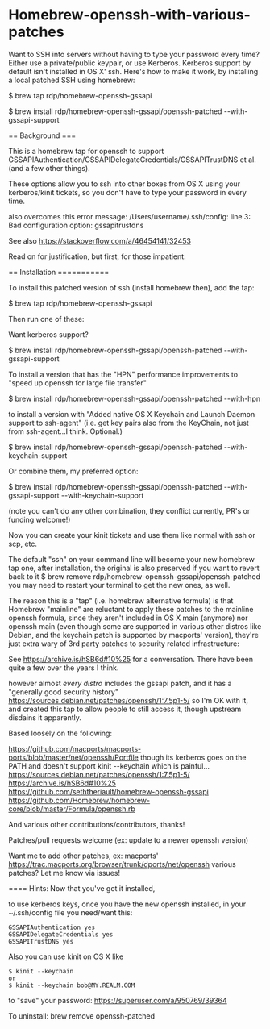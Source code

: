 # Homebrew-openssh-with-various-patches

Want to SSH into servers without having to type your password every time?  Either use a private/public keypair, or use Kerberos.
Kerberos support by default isn't installed in OS X' ssh.  Here's how to make it work, by installing a local patched SSH using homebrew:

$ brew tap rdp/homebrew-openssh-gssapi

$ brew install rdp/homebrew-openssh-gssapi/openssh-patched --with-gssapi-support

== Background ===

This is a homebrew tap for openssh to support GSSAPIAuthentication/GSSAPIDelegateCredentials/GSSAPITrustDNS et al. (and a few other things).

These options allow you to ssh into other boxes from OS X using your kerberos/kinit tickets, so you don't have to type your password in every time.

also overcomes this error message: 
/Users/username/.ssh/config: line 3: Bad configuration option: gssapitrustdns
  
See also https://stackoverflow.com/a/46454141/32453

Read on for justification, but first, for those impatient:

== Installation ===========

To install this patched version of ssh (install homebrew then), add the tap:

$ brew tap rdp/homebrew-openssh-gssapi

Then run one of these:

Want kerberos support?

$ brew install rdp/homebrew-openssh-gssapi/openssh-patched --with-gssapi-support

To install a version that has the "HPN" performance improvements to "speed up openssh for large file transfer"

$ brew install rdp/homebrew-openssh-gssapi/openssh-patched --with-hpn

to install a version with "Added native OS X Keychain and Launch Daemon support to ssh-agent" 
    (i.e. get key pairs also from the KeyChain, not just from ssh-agent...I think. Optional.)

$ brew install rdp/homebrew-openssh-gssapi/openssh-patched --with-keychain-support

Or combine them, my preferred option:

$ brew install rdp/homebrew-openssh-gssapi/openssh-patched --with-gssapi-support --with-keychain-support

(note you can't do any other combination, they conflict currently, PR's or funding welcome!)

Now you can create your kinit tickets and use them like normal with ssh or scp, etc.

The default "ssh" on your command line will become your new homebrew tap one, after installation,
the original is also preserved if you want to revert back to it $ brew remove rdp/homebrew-openssh-gssapi/openssh-patched
you may need to restart your terminal to get the new ones, as well.

The reason this is a "tap" (i.e. homebrew alternative formula) is that Homebrew "mainline" are reluctant to apply these patches 
to the mainline openssh formula, since they aren't included in OS X main (anymore) nor openssh main 
(even though some are supported in various other distros like Debian,
and the keychain patch is supported by macports' version), they're just extra wary of 3rd party patches to security related infrastructure:

See https://archive.is/hSB6d#10%25 for a conversation.  There have been quite a few over the years I think.

however almost *every distro* includes the gssapi patch, and it has a "generally good security history"
https://sources.debian.net/patches/openssh/1:7.5p1-5/
so I'm OK with it, and created this tap to allow people to still access it, though upstream disdains it apparently.

Based loosely on the following:

https://github.com/macports/macports-ports/blob/master/net/openssh/Portfile though its kerberos goes on the PATH and doesn't support kinit --keychain which is painful...
https://sources.debian.net/patches/openssh/1:7.5p1-5/
https://archive.is/hSB6d#10%25
https://github.com/seththeriault/homebrew-openssh-gssapi
https://github.com/Homebrew/homebrew-core/blob/master/Formula/openssh.rb

And various other contributions/contributors, thanks!

Patches/pull requests welcome (ex: update to a newer openssh version)

Want me to add other patches, ex: macports' https://trac.macports.org/browser/trunk/dports/net/openssh various patches? Let me know via issues!

==== Hints:
Now that you've got it installed, 

to use kerberos keys, once you have the new openssh installed, in your ~/.ssh/config file you need/want this:
```
GSSAPIAuthentication yes
GSSAPIDelegateCredentials yes
GSSAPITrustDNS yes
```

Also you can use kinit on OS X like
```
$ kinit --keychain
or
$ kinit --keychain bob@MY.REALM.COM
```
to "save" your password: https://superuser.com/a/950769/39364

To uninstall: brew remove openssh-patched
